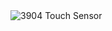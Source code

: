 <img src="https://d2w9rnfcy7mm78.cloudfront.net/5031141/original_f5ed6820801af8c82705b646f2aa7420.png?1568603564" alt="3904 Touch Sensor">